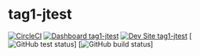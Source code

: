 # tag1-jtest

[![CircleCI](https://circleci.com/gh/jeremyandrews/tag1-jtest.svg?style=shield)](https://circleci.com/gh/jeremyandrews/tag1-jtest)
[![Dashboard tag1-jtest](https://img.shields.io/badge/dashboard-tag1_jtest-yellow.svg)](https://dashboard.pantheon.io/sites/58662162-ca2a-40f3-8fd6-2cbd0e1154d8#dev/code)
[![Dev Site tag1-jtest](https://img.shields.io/badge/site-tag1_jtest-blue.svg)](http://dev-tag1-jtest.pantheonsite.io/)
[![GitHub test status](https://github.com/tag1consulting/tag1-jtest/workflows/test/badge.svg)]
[![GitHub build status](https://github.com/tag1consulting/tag1-jtest/workflows/build-deploy/badge.svg)]
